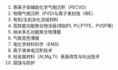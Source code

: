 1. 等离子体辅助化学气相沉积（PECVD）    
2. 物理气相沉积（PVD)与离子束刻蚀（IBE）
3. 有机/无机杂化涂层材料
4. 高性能功能聚合物涂层(例如PI, PU,PTFE，PVDF等)     
5. 纳米多孔功能聚合物薄膜   
6. 气致变色薄膜 
7. 电化学材料科学（EMS)
8. 离子液体电沉积技术
9. 轻金属材料（Al,Mg,Ti）表面改性与吐出技术   
10. 腐蚀与防护  





